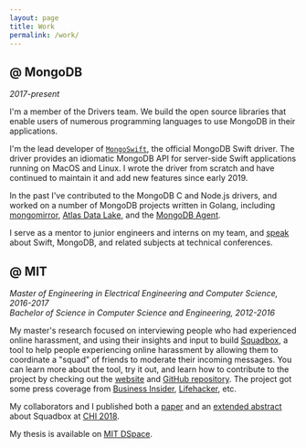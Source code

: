 ```yaml
---
layout: page
title: Work
permalink: /work/
---
```


## **@ MongoDB**
*2017-present*

I'm a member of the Drivers team. We build the open source libraries that enable users of numerous programming languages to use MongoDB in their applications.

I'm the lead developer of [`MongoSwift`](https://www.github.com/mongodb/mongo-swift-driver), the official MongoDB Swift driver. The driver provides an idiomatic MongoDB API for server-side Swift applications running on MacOS and Linux. I wrote the driver from scratch and have continued to maintain it and add new features since early 2019.

In the past I've contributed to the MongoDB C and Node.js drivers, and worked on a number of MongoDB projects written in Golang, including [mongomirror](https://docs.atlas.mongodb.com/import/mongomirror/), [Atlas Data Lake](https://www.mongodb.com/atlas/data-lake), and the [MongoDB Agent](https://docs.opsmanager.mongodb.com/current/tutorial/nav/mongodb-agent/).

I serve as a mentor to junior engineers and interns on my team, and [speak](/speaking) about Swift, MongoDB, and related subjects at technical conferences.

## **@ MIT**
*Master of Engineering in Electrical Engineering and Computer Science, 2016-2017*<br>
*Bachelor of Science in Computer Science and Engineering, 2012-2016*

My master's research focused on interviewing people who had experienced online harassment, and using their insights and input to build [Squadbox](https://squadbox.org), a tool to help people experiencing online harassment by allowing them to coordinate a "squad" of friends to moderate their incoming messages.
You can learn more about the tool, try it out, and learn how to contribute to the project by checking out the [website](https://squadbox.org) and [GitHub repository](https://www.github.com/amyxzhang/squadbox).
The project got some press coverage from [Business Insider](http://www.businessinsider.com/mit-researchers-squadbox-lets-friends-combat-online-harassment-2018-4), [Lifehacker](https://lifehacker.com/recruit-your-friends-to-stop-online-harassment-1825041913), etc.

My collaborators and I published both a [paper](/files/squadbox-paper.pdf) and an [extended abstract](/files/squadbox-demo.pdf) about Squadbox at [CHI 2018](https://www.chi2018.acm.org).

My thesis is available on [MIT DSpace](https://dspace.mit.edu/handle/1721.1/119593).
